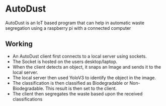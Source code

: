 # AutoDust

AutoDust is an IoT based program that can help in automatic waste segregation using a raspberry pi with a connected computer

## Working
- An AutoDust client first connects to a local server using sockets.
- The Socket is hosted on the users desktop/laptop.
- When the client detects an object, it snaps an Image and sends it to the local server.
- The local server then used YoloV3 to identify the object in the image.
- The classification is then classified as Biodegradable or Non-Biodegradable. This result is then set to the client.
- The client then segregates the waste based upon the received classifications
